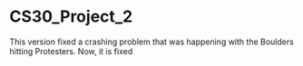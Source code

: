 # CS30_Project_2

This version fixed a crashing problem that was happening with the Boulders hitting Protesters.
Now, it is fixed
